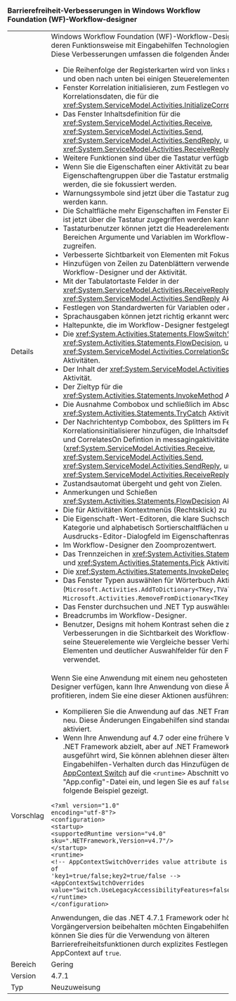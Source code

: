 ### <a name="accessibility-improvements-in-windows-workflow-foundation-wf-workflow-designer"></a>Barrierefreiheit-Verbesserungen in Windows Workflow Foundation (WF)-Workflow-designer

|   |   |
|---|---|
|Details|Windows Workflow Foundation (WF)-Workflow-Designer wird deren Funktionsweise mit Eingabehilfen Technologien verbessern. Diese Verbesserungen umfassen die folgenden Änderungen:<ul><li>Die Reihenfolge der Registerkarten wird von links nach rechts und oben nach unten bei einigen Steuerelementen geändert:</li><li>Fenster Korrelation initialisieren, zum Festlegen von Korrelationsdaten, die für die <xref:System.ServiceModel.Activities.InitializeCorrelation> Aktivität</li><li>Das Fenster Inhaltsdefinition für die <xref:System.ServiceModel.Activities.Receive>, <xref:System.ServiceModel.Activities.Send>, <xref:System.ServiceModel.Activities.SendReply>, und <xref:System.ServiceModel.Activities.ReceiveReply> Aktivitäten</li><li>Weitere Funktionen sind über die Tastatur verfügbar:</li><li>Wenn Sie die Eigenschaften einer Aktivität zu bearbeiten, können Eigenschaftengruppen über die Tastatur erstmalig reduziert werden, die sie fokussiert werden.</li><li>Warnungssymbole sind jetzt über die Tastatur zugegriffen werden kann.</li><li>Die Schaltfläche mehr Eigenschaften im Fenster Eigenschaften ist jetzt über die Tastatur zugegriffen werden kann.</li><li>Tastaturbenutzer können jetzt die Headerelemente in den Bereichen Argumente und Variablen im Workflow-Designer zugreifen.</li><li>Verbesserte Sichtbarkeit von Elementen mit Fokus, z. B. wenn:</li><li>Hinzufügen von Zeilen zu Datenblättern verwendet wird, die Workflow-Designer und der Aktivität.</li><li>Mit der Tabulatortaste Felder in der <xref:System.ServiceModel.Activities.ReceiveReply> und <xref:System.ServiceModel.Activities.SendReply> Aktivitäten.</li><li>Festlegen von Standardwerten für Variablen oder Argumente</li><li>Sprachausgaben können jetzt richtig erkannt werden:</li><li>Haltepunkte, die im Workflow-Designer festgelegt werden.</li><li>Die <xref:System.Activities.Statements.FlowSwitch%601>, <xref:System.Activities.Statements.FlowDecision>, und <xref:System.ServiceModel.Activities.CorrelationScope> Aktivitäten.</li><li>Der Inhalt der <xref:System.ServiceModel.Activities.Receive> Aktivität.</li><li>Der Zieltyp für die <xref:System.Activities.Statements.InvokeMethod> Aktivität.</li><li>Die Ausnahme Combobox und schließlich im Abschnitt der <xref:System.Activities.Statements.TryCatch> Aktivität.</li><li>Der Nachrichtentyp Combobox, des Splitters im Fenster Korrelationsinitialisierer hinzufügen, die Inhaltsdefinition Fenster, und CorrelatesOn Defintion in messagingaktivitäten (<xref:System.ServiceModel.Activities.Receive>, <xref:System.ServiceModel.Activities.Send>, <xref:System.ServiceModel.Activities.SendReply>, und <xref:System.ServiceModel.Activities.ReceiveReply>).</li><li>Zustandsautomat übergeht und geht von Zielen.</li><li>Anmerkungen und Schießen <xref:System.Activities.Statements.FlowDecision> Aktivitäten.</li><li>Die für Aktivitäten Kontextmenüs (Rechtsklick) zu sehen.</li><li>Die Eigenschaft-Wert-Editoren, die klare Suchschaltfläche, nach Kategorie und alphabetisch Sortierschaltflächen und des Ausdrucks-Editor-Dialogfeld im Eigenschaftenraster.</li><li>Im Workflow-Designer den Zoomprozentwert.</li><li>Das Trennzeichen in <xref:System.Activities.Statements.Parallel> und <xref:System.Activities.Statements.Pick> Aktivitäten.</li><li>Die <xref:System.Activities.Statements.InvokeDelegate> Aktivität.</li><li>Das Fenster Typen auswählen für Wörterbuch Aktivitäten (<code>Microsoft.Activities.AddToDictionary&lt;TKey,TValue&gt;</code>, <code>Microsoft.Activities.RemoveFromDictionary&lt;TKey,TValue&gt;</code>usw..).</li><li>Das Fenster durchsuchen und .NET Typ auswählen.</li><li>Breadcrumbs im Workflow-Designer.</li><li>Benutzer, Designs mit hohem Kontrast sehen die zahlreichen Verbesserungen in die Sichtbarkeit des Workflow-Designer und seine Steuerelemente wie Vergleiche besser Verhältnis zwischen Elementen und deutlicher Auswahlfelder für den Fokus Elemente verwendet.</li></ul>|
|Vorschlag|Wenn Sie eine Anwendung mit einem neu gehosteten Workflow-Designer verfügen, kann Ihre Anwendung von diese Änderungen profitieren, indem Sie eine dieser Aktionen ausführen:<ul><li>Kompilieren Sie die Anwendung auf das .NET Framework 4.7.1 neu. Diese Änderungen Eingabehilfen sind standardmäßig aktiviert.</li><li>Wenn Ihre Anwendung auf 4.7 oder eine frühere Version der .NET Framework abzielt, aber auf .NET Framework 4.7.1 ausgeführt wird, Sie können ablehnen dieser älteren Eingabehilfen-Verhalten durch das Hinzufügen der folgenden [AppContext Switch](~/docs/framework/configure-apps/file-schema/runtime/appcontextswitchoverrides-element.md) auf die <code>&lt;runtime&gt;</code> Abschnitt von der "App.config"-Datei ein, und legen Sie es auf <code>false</code>, wie im folgende Beispiel gezeigt.</li></ul><pre><code>&lt;?xml version=&quot;1.0&quot; encoding=&quot;utf-8&quot;?&gt;&#13;&#10;&lt;configuration&gt;&#13;&#10;&lt;startup&gt;&#13;&#10;&lt;supportedRuntime version=&quot;v4.0&quot; sku=&quot;.NETFramework,Version=v4.7&quot;/&gt;&#13;&#10;&lt;/startup&gt;&#13;&#10;&lt;runtime&gt;&#13;&#10;&lt;!-- AppContextSwitchOverrides value attribute is in the form of &#39;key1=true/false;key2=true/false  --&gt;&#13;&#10;&lt;AppContextSwitchOverrides value=&quot;Switch.UseLegacyAccessibilityFeatures=false&quot; /&gt;&#13;&#10;&lt;/runtime&gt;&#13;&#10;&lt;/configuration&gt;&#13;&#10;</code></pre>Anwendungen, die das .NET 4.7.1 Framework oder höher und die Vorgängerversion beibehalten möchten Eingabehilfen Verhalten können Sie dies für die Verwendung von älteren Barrierefreiheitsfunktionen durch explizites Festlegen dieser Option AppContext auf <code>true</code>.|
|Bereich|Gering|
|Version|4.7.1|
|Typ|Neuzuweisung|

